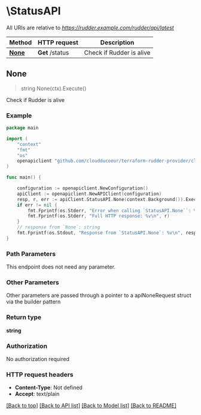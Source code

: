 # \StatusAPI

All URIs are relative to *https://rudder.example.com/rudder/api/latest*

Method | HTTP request | Description
------------- | ------------- | -------------
[**None**](StatusAPI.md#None) | **Get** /status | Check if Rudder is alive



## None

> string None(ctx).Execute()

Check if Rudder is alive



### Example

```go
package main

import (
	"context"
	"fmt"
	"os"
	openapiclient "github.com/cloudducoeur/terraform-rudder-provider/client"
)

func main() {

	configuration := openapiclient.NewConfiguration()
	apiClient := openapiclient.NewAPIClient(configuration)
	resp, r, err := apiClient.StatusAPI.None(context.Background()).Execute()
	if err != nil {
		fmt.Fprintf(os.Stderr, "Error when calling `StatusAPI.None``: %v\n", err)
		fmt.Fprintf(os.Stderr, "Full HTTP response: %v\n", r)
	}
	// response from `None`: string
	fmt.Fprintf(os.Stdout, "Response from `StatusAPI.None`: %v\n", resp)
}
```

### Path Parameters

This endpoint does not need any parameter.

### Other Parameters

Other parameters are passed through a pointer to a apiNoneRequest struct via the builder pattern


### Return type

**string**

### Authorization

No authorization required

### HTTP request headers

- **Content-Type**: Not defined
- **Accept**: text/plain

[[Back to top]](#) [[Back to API list]](../README.md#documentation-for-api-endpoints)
[[Back to Model list]](../README.md#documentation-for-models)
[[Back to README]](../README.md)

